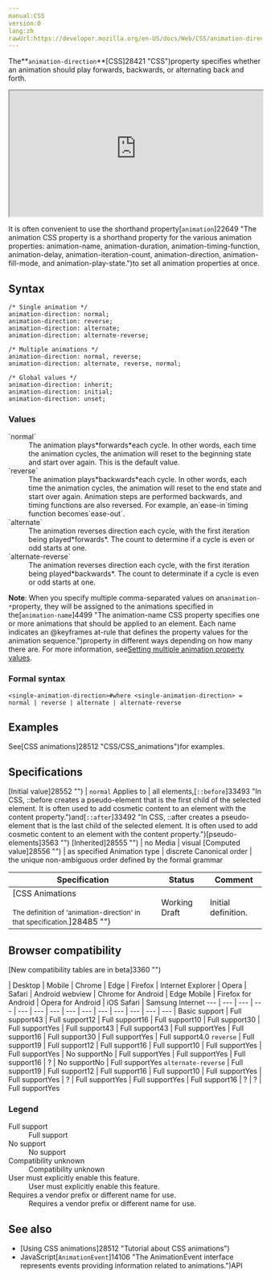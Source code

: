 ```yaml
---
manual:CSS
version:0
lang:zh
rawUrl:https://developer.mozilla.org/en-US/docs/Web/CSS/animation-direction
---
```






The**`animation-direction`**[CSS]28421 "CSS")property specifies whether an animation should play forwards, backwards, or alternating back and forth.

<iframe src='https://interactive-examples.mdn.mozilla.net/pages/css/animation-direction.html' width='100%' height='250'></iframe>


It is often convenient to use the shorthand property[`animation`]22649 "The animation CSS property is a shorthand property for the various animation properties: animation-name, animation-duration, animation-timing-function, animation-delay, animation-iteration-count, animation-direction, animation-fill-mode, and animation-play-state.")to set all animation properties at once.


## Syntax<a name="Syntax"></a>

```
/* Single animation */
animation-direction: normal;
animation-direction: reverse;
animation-direction: alternate;
animation-direction: alternate-reverse;

/* Multiple animations */
animation-direction: normal, reverse;
animation-direction: alternate, reverse, normal;

/* Global values */
animation-direction: inherit;
animation-direction: initial;
animation-direction: unset;
```

### Values<a name="Values"></a>
<dl><dt id=''>`normal`</dt><dd>The animation plays*forwards*each cycle. In other words, each time the animation cycles, the animation will reset to the beginning state and start over again. This is the default value.</dd><dt id=''>`reverse`</dt><dd>The animation plays*backwards*each cycle. In other words, each time the animation cycles, the animation will reset to the end state and start over again. Animation steps are performed backwards, and timing functions are also reversed. For example, an`ease-in`timing function becomes`ease-out`.</dd><dt id=''>`alternate`</dt><dd>The animation reverses direction each cycle, with the first iteration being played*forwards*. The count to determine if a cycle is even or odd starts at one.</dd><dt id=''>`alternate-reverse`</dt><dd>The animation reverses direction each cycle, with the first iteration being played*backwards*. The count to determinate if a cycle is even or odd starts at one.</dd></dl>

**Note**: When you specify multiple comma-separated values on an`animation-*`property, they will be assigned to the animations specified in the[`animation-name`]4499 "The animation-name CSS property specifies one or more animations that should be applied to an element. Each name indicates an @keyframes at-rule that defines the property values for the animation sequence.")property in different ways depending on how many there are. For more information, see[Setting multiple animation property values](%28512#Setting_multiple_animation_property_values "").



### Formal syntax<a name="Formal_syntax"></a>

```
<single-animation-direction>#where <single-animation-direction> = normal | reverse | alternate | alternate-reverse
```

## Examples<a name="Examples"></a>


See[CSS animations]28512 "CSS/CSS_animations")for examples.


## Specifications<a name="Specifications"></a>

[Initial value]28552 "") | `normal` 
Applies to | all elements,[`::before`]33493 "In CSS, ::before creates a pseudo-element that is the first child of the selected element. It is often used to add cosmetic content to an element with the content property.")and[`::after`]33492 "In CSS, ::after creates a pseudo-element that is the last child of the selected element. It is often used to add cosmetic content to an element with the content property.")[pseudo-elements]3563 "") 
[Inherited]28555 "") | no 
Media | visual 
[Computed value]28556 "") | as specified 
Animation type | discrete 
Canonical order | the unique non-ambiguous order defined by the formal grammar 


Specification | Status | Comment 
 ---  |  ---  |  ---  | 
[CSS Animations<br></br><small>The definition of &#39;animation-direction&#39; in that specification.</small>]28485 "") | Working Draft | Initial definition. 


## Browser compatibility<a name="Browser_compatibility"></a>
[New compatibility tables are in beta<i></i>]3360 "")

 | <abbr>Desktop<i></i></abbr> | <abbr>Mobile<i></i></abbr> 
 | <abbr>Chrome<i></i></abbr> | <abbr>Edge<i></i></abbr> | <abbr>Firefox<i></i></abbr> | <abbr>Internet Explorer<i></i></abbr> | <abbr>Opera<i></i></abbr> | <abbr>Safari<i></i></abbr> | <abbr>Android webview<i></i></abbr> | <abbr>Chrome for Android<i></i></abbr> | <abbr>Edge Mobile<i></i></abbr> | <abbr>Firefox for Android<i></i></abbr> | <abbr>Opera for Android<i></i></abbr> | <abbr>iOS Safari<i></i></abbr> | <abbr>Samsung Internet<i></i></abbr> 
 ---  |  ---  |  ---  |  ---  |  ---  |  ---  |  ---  |  ---  |  ---  |  ---  |  ---  |  ---  |  ---  |  ---  | 
Basic support | <abbr>Full support</abbr>43 | <abbr>Full support</abbr>12 | <abbr>Full support</abbr>16 | <abbr>Full support</abbr>10 | <abbr>Full support</abbr>30 | <abbr>Full support</abbr>Yes | <abbr>Full support</abbr>43 | <abbr>Full support</abbr>43 | <abbr>Full support</abbr>Yes | <abbr>Full support</abbr>16 | <abbr>Full support</abbr>30 | <abbr>Full support</abbr>Yes | <abbr>Full support</abbr>4.0 
`reverse` | <abbr>Full support</abbr>19 | <abbr>Full support</abbr>12 | <abbr>Full support</abbr>16 | <abbr>Full support</abbr>10 | <abbr>Full support</abbr>Yes | <abbr>Full support</abbr>Yes | <abbr>No support</abbr>No | <abbr>Full support</abbr>Yes | <abbr>Full support</abbr>Yes | <abbr>Full support</abbr>16 | <abbr>?</abbr> | <abbr>No support</abbr>No | <abbr>Full support</abbr>Yes 
`alternate-reverse` | <abbr>Full support</abbr>19 | <abbr>Full support</abbr>12 | <abbr>Full support</abbr>16 | <abbr>Full support</abbr>10 | <abbr>Full support</abbr>Yes | <abbr>Full support</abbr>Yes | <abbr>?</abbr> | <abbr>Full support</abbr>Yes | <abbr>Full support</abbr>Yes | <abbr>Full support</abbr>16 | <abbr>?</abbr> | <abbr>?</abbr> | <abbr>Full support</abbr>Yes 


### Legend<a name="Legend"></a>
<dl><dt id=''><abbr>Full support</abbr></dt><dd>Full support</dd><dt id=''><abbr>No support</abbr></dt><dd>No support</dd><dt id=''><abbr>Compatibility unknown</abbr></dt><dd>Compatibility unknown</dd><dt id=''><abbr>User must explicitly enable this feature.<i></i></abbr></dt><dd>User must explicitly enable this feature.</dd><dt id=''><abbr>Requires a vendor prefix or different name for use.<i></i></abbr></dt><dd>Requires a vendor prefix or different name for use.</dd></dl>


## See also<a name="See_also"></a>

* [Using CSS animations]28512 "Tutorial about CSS animations")
* JavaScript[`AnimationEvent`]14106 "The AnimationEvent interface represents events providing information related to animations.")API



